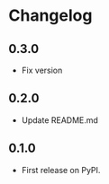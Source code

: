 # Changelog

## 0.3.0

  * Fix version

## 0.2.0

  * Update README.md

## 0.1.0

  * First release on PyPI.
